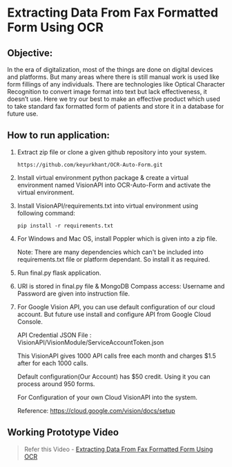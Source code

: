 # Extracting Data From Fax Formatted Form Using OCR

## Objective:

In the era of digitalization, most of the things are done on digital devices and platforms. But many areas where there is still manual work is used like form fillings of any individuals. There are technologies like Optical Character Recognition to convert image format into text but lack effectiveness, it doesn’t use. Here we try our best to make an effective product which used to take standard fax formatted form of patients and store it in a database for future use.

## How to run application:

1. Extract zip file or clone a given github repository into your system.

       https://github.com/keyurkhant/OCR-Auto-Form.git

2. Install virtual environment python package & create a virtual environment named VisionAPI into   OCR-Auto-Form and activate the virtual environment.

3. Install VisionAPI/requirements.txt into virtual environment using following command:

       pip install -r requirements.txt
 
4. For Windows and Mac OS, install Poppler which is given into a zip file.

   Note: There are many dependencies which can't be included into requirements.txt file or platform dependant. So install it as required. 
 
5. Run final.py flask application. 

6. URI is stored in final.py file & MongoDB Compass access:
    Username and Password are given into instruction file.

7. For Google Vision API, you can use default configuration of our cloud account. But future use install and configure API from Google Cloud Console.

   API Credential JSON File : VisionAPI/VisionModule/ServiceAccountToken.json

   This VisionAPI gives 1000 API calls free each month and charges $1.5 after for each 1000 calls. 

   Default configuration(Our Account) has $50 credit. Using it you can process around 950 forms.

   For Configuration of your own Cloud VisionAPI into the system.

   Reference: https://cloud.google.com/vision/docs/setup 
   
## Working Prototype Video
   
> Refer this Video - [Extracting Data From Fax Formatted Form Using OCR](https://www.youtube.com/watch?v=U1aXWvxhYAk)
